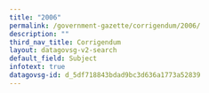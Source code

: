 ```yaml
---
title: "2006"
permalink: /government-gazette/corrigendum/2006/
description: ""
third_nav_title: Corrigendum
layout: datagovsg-v2-search
default_field: Subject
infotext: true
datagovsg-id: d_5df718843bdad9bc3d636a1773a52839
---
```

